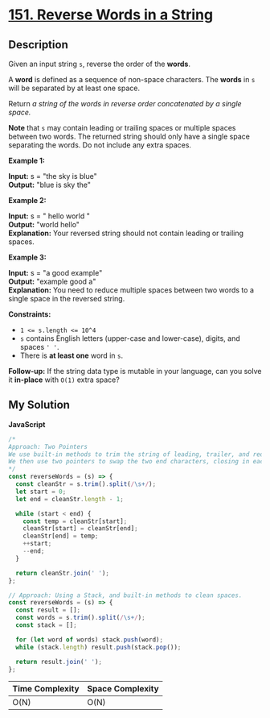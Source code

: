 # [151. Reverse Words in a String](https://leetcode.com/problems/reverse-words-in-a-string)

## Description

Given an input string `s`, reverse the order of the **words**.

A **word** is defined as a sequence of non-space characters. The **words** in `s` will be separated by at least one space.

Return _a string of the words in reverse order concatenated by a single space._

**Note** that `s` may contain leading or trailing spaces or multiple spaces between two words. The returned string should only have a single space separating the words. Do not include any extra spaces.

**Example 1:**

**Input:** s = "the sky is blue"  
**Output:** "blue is sky the"

**Example 2:**

**Input:** s = " hello world "  
**Output:** "world hello"  
**Explanation:** Your reversed string should not contain leading or trailing spaces.

**Example 3:**

**Input:** s = "a good example"  
**Output:** "example good a"  
**Explanation:** You need to reduce multiple spaces between two words to a single space in the reversed string.

**Constraints:**

- `1 <= s.length <= 10^4`
- `s` contains English letters (upper-case and lower-case), digits, and spaces `' '`.
- There is **at least one** word in `s`.

**Follow-up:** If the string data type is mutable in your language, can you solve it **in-place** with `O(1)` extra space?

## My Solution

**JavaScript**

```js
/*
Approach: Two Pointers
We use built-in methods to trim the string of leading, trailer, and redundant spaces.
We then use two pointers to swap the two end characters, closing in each pointer.
*/
const reverseWords = (s) => {
  const cleanStr = s.trim().split(/\s+/);
  let start = 0;
  let end = cleanStr.length - 1;

  while (start < end) {
    const temp = cleanStr[start];
    cleanStr[start] = cleanStr[end];
    cleanStr[end] = temp;
    ++start;
    --end;
  }

  return cleanStr.join(' ');
};
```

```js
// Approach: Using a Stack, and built-in methods to clean spaces.
const reverseWords = (s) => {
  const result = [];
  const words = s.trim().split(/\s+/);
  const stack = [];

  for (let word of words) stack.push(word);
  while (stack.length) result.push(stack.pop());

  return result.join(' ');
};
```

| Time Complexity | Space Complexity |
| --------------- | ---------------- |
| O(N)            | O(N)             |
